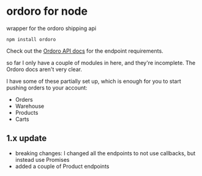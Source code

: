 # ordoro for node
wrapper for the ordoro shipping api

`npm install ordoro`

Check out the [Ordoro API docs](http://docs.ordoro.apiary.io/) for the endpoint requirements.

so far I only have a couple of modules in here, and they're incomplete. The Ordoro docs aren't very clear.

I have some of these partially set up, which is enough for you to start pushing orders to your account:
- Orders
- Warehouse
- Products
- Carts

## 1.x update
- breaking changes: I changed all the endpoints to not use callbacks, but instead use Promises
- added a couple of Product endpoints
